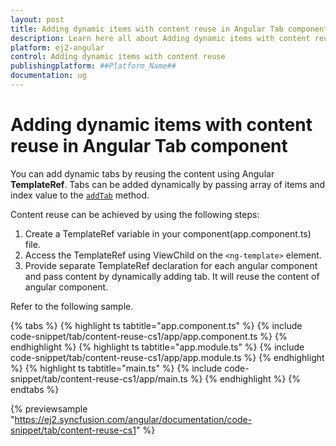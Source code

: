 ```yaml
---
layout: post
title: Adding dynamic items with content reuse in Angular Tab component | Syncfusion
description: Learn here all about Adding dynamic items with content reuse in Syncfusion ##Platform_Name## Tab component of Syncfusion Essential JS 2 and more.
platform: ej2-angular
control: Adding dynamic items with content reuse 
publishingplatform: ##Platform_Name##
documentation: ug
---
```


# Adding dynamic items with content reuse in Angular Tab component

You can add dynamic tabs by reusing the content using Angular **TemplateRef**. Tabs can be added dynamically by passing array of items and index value to the [`addTab`](https://ej2.syncfusion.com/angular/documentation/api/tab#addtab) method.

Content reuse can be achieved by using the following steps:
1. Create a TemplateRef variable in your component(app.component.ts) file.
2. Access the TemplateRef using ViewChild on the `<ng-template>` element.
3. Provide separate TemplateRef declaration for each angular component
and pass content by dynamically adding tab. It will reuse the content of angular component.

Refer to the following sample.

{% tabs %}
{% highlight ts tabtitle="app.component.ts" %}
{% include code-snippet/tab/content-reuse-cs1/app/app.component.ts %}
{% endhighlight %}
{% highlight ts tabtitle="app.module.ts" %}
{% include code-snippet/tab/content-reuse-cs1/app/app.module.ts %}
{% endhighlight %}
{% highlight ts tabtitle="main.ts" %}
{% include code-snippet/tab/content-reuse-cs1/app/main.ts %}
{% endhighlight %}
{% endtabs %}
  
{% previewsample "https://ej2.syncfusion.com/angular/documentation/code-snippet/tab/content-reuse-cs1" %}